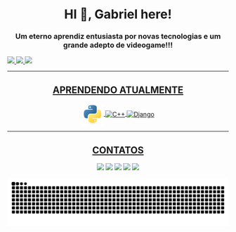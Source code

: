 <div align="center">  
  <h1>HI 👋, Gabriel here!</h1>
</div>

<div align="center">
  <h3>Um eterno aprendiz entusiasta por novas tecnologias e um grande adepto de videogame!!!</h3>
</div>

<div>
  <a href="https://github.com/DarkNois">
  <img height="180em" src="https://github-readme-stats.vercel.app/api?username=DarkNois&show_icons=true&line_height=21&theme=dracula&count_private=true&layout=compact"/>
  <img height="180em" src="https://github-readme-stats.vercel.app/api/top-langs/?username=DarkNois&show_icons=true&theme=dracula&line_height=27&layout=compact"/>
  <img height="150cm" src="https://github-readme-streak-stats.herokuapp.com/?user=DarkNois"/>
</div>

  ---
  
<div align="center">  
  <h2> APRENDENDO ATUALMENTE </h2>
</div>
  
<div align="center">
  <img align="center" alt="Python" height="50" width="50" src="https://raw.githubusercontent.com/devicons/devicon/master/icons/python/python-original.svg">
  <img align="center" alt="C++" height="50" width="50" src="https://cdn.jsdelivr.net/gh/devicons/devicon/icons/cplusplus/cplusplus-original.svg">
  <img align="center" alt="Django" height="50" width="50" src="https://cdn.jsdelivr.net/gh/devicons/devicon/icons/django/django-original.svg">
</div>

  ---
  
<div align="center">  
  <h2> CONTATOS </h2>
</div>

<div align="center"> 
  <a href="https://instagram.com/gabriel_rabelo3" target="_blank"><img src="https://img.shields.io/badge/-Instagram-%23E4405F?style=for-the-badge&logo=instagram&logoColor=white" target="_blank"></a>
  <a href = "mailto:gabrieldosreisrabelo@gmail.com"><img src="https://img.shields.io/badge/-Gmail-%23333?style=for-the-badge&logo=gmail&logoColor=white" target="_blank"></a>
  <a href = "mailto:gabrieldosreisrabelo@hotmail.com"><img src="https://img.shields.io/badge/Microsoft_Outlook-0078D4?style=for-the-badge&logo=microsoft-outlook&logoColor=white" target="_blank"></a>
  <a href = "https://github.com/DarkNois"><img src="https://img.shields.io/badge/GitHub-100000?style=for-the-badge&logo=github&logoColor=white" target="_blank"></a>
  <a href="https://www.linkedin.com/in/gabrieldosreisrabelo" target="_blank"><img src="https://img.shields.io/badge/-LinkedIn-%230077B5?style=for-the-badge&logo=linkedin&logoColor=white" target="_blank"></a> 
 
  ![Snake animation](https://github.com/DarkNois/DarkNois/blob/output/github-contribution-grid-snake.svg)
  
</div>

